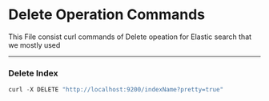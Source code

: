 # Delete Operation Commands
This File consist curl commands of Delete opeation for Elastic search that we mostly used
***
### Delete Index
  ```javascript
  curl -X DELETE "http://localhost:9200/indexName?pretty=true"
  ```
